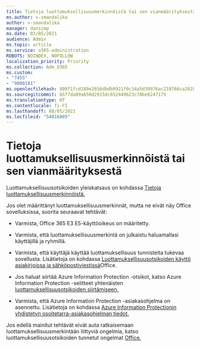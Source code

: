 ```yaml
---
title: Tietoja luottamuksellisuusmerkinnöistä tai sen vianmäärityksestä
ms.author: v-smandalika
author: v-smandalika
manager: dansimp
ms.date: 03/05/2021
audience: Admin
ms.topic: article
ms.service: o365-administration
ROBOTS: NOINDEX, NOFOLLOW
localization_priority: Priority
ms.collection: Adm_O365
ms.custom:
- "7455"
- "9000181"
ms.openlocfilehash: 898f1fcd189e2656dbdb9921f0c34a5d30976ac210766ca28284c455053dae50
ms.sourcegitcommit: b5f7da89a650d2915dc652449623c78be6247175
ms.translationtype: HT
ms.contentlocale: fi-FI
ms.lasthandoff: 08/05/2021
ms.locfileid: "54016805"
---
```

# <a name="learn-about-or-troubleshoot-sensitivity-labels"></a>Tietoja luottamuksellisuusmerkinnöistä tai sen vianmäärityksestä

Luottamuksellisuusotsikoiden yleiskatsaus on kohdassa [Tietoja luottamuksellisuusmerkinnöistä.](https://docs.microsoft.com/microsoft-365/compliance/sensitivity-labels)

Jos olet määrittänyt luottamuksellisuusmerkinnät, mutta ne eivät näy Office sovelluksissa, suorita seuraavat tehtävät:

- Varmista, Office 365 E3 E5-käyttöoikeus on määritetty.

- Varmista, että luottamuksellisuusmerkintä on julkaistu haluamallasi käyttäjillä ja ryhmillä.

- Varmista, että käyttäjä käyttää luottamuksellisuus tunnisteita tukevaa sovellusta. Lisätietoja on kohdassa [Luottamuksellisuusotsikoiden käyttö asiakirjoissa ja sähköpostiviestissä](https://support.microsoft.com/topic/apply-sensitivity-labels-to-your-files-and-email-in-office-2f96e7cd-d5a4-403b-8bd7-4cc636bae0f9)Office.

- Jos haluat siirtää Azure Information Protection -otsikot, katso Azure Information Protection -selitteet yhtenäisten [luottamuksellisuusotsikoiden siirtämiseen.](https://docs.microsoft.com/azure/information-protection/configure-policy-migrate-labels)

- Varmista, että Azure Information Protection -asiakasohjelma on asennettu. Lisätietoja on kohdassa [Azure Information Protectionin yhdistetyn osoitetarra-asiakasohjelman tiedot.](https://docs.microsoft.com/azure/information-protection/rms-client/unifiedlabelingclient-version-release-history)

Jos edellä mainitut tehtävät eivät auta ratkaisemaan luottamuksellisuusmerkintään liittyviä ongelmia, katso luottamuksellisuusotsikoiden tunnetut ongelmat [Office.](https://support.microsoft.com/topic/known-issues-with-sensitivity-labels-in-office-b169d687-2bbd-4e21-a440-7da1b2743edc)
